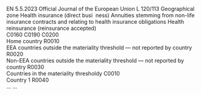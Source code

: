 EN  5.5.2023 Official Journal of the European Union L 120/113
 Geographical zone  Health 
insurance 
(direct busi ­
ness)  Annuities stemming from non-life 
insurance contracts and relating to 
health insurance obligations  Health 
reinsurance 
(reinsurance 
accepted)  
C0160  C0190  C0200  
Home country  R0010  
EEA countries outside the materiality threshold — not reported by country  R0020  
Non-EEA countries outside the materiality threshold — not reported by country  R0030  
Countries in the materiality thresholdy  C0010  
Country 1  R0040  
…  …